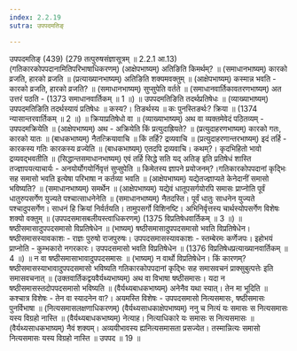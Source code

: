 ```yaml
---
index: 2.2.19
sutra: उपपदमतिङ्

---
```

 उपपदमतिङ् (439) (279 तत्पुरुषसंज्ञासूत्रम् ॥ 2.2.1 आ.13) (गतिकारकोपपदानामितिपरिभाषाधिकरणम्) (आक्षेपभाष्यम्) अतिङिति किमर्थम्? ॥ (समाधानभाष्यम्) कारको व्रजति, हारको व्रजति ॥ (प्रत्याख्यानभाष्यम्) अतिङिति शक्यमवक्तुम् ॥ (आक्षेपभाष्यम्) कस्मान्न भवति - कारको व्रजति, हारको व्रजति? ॥ (समाधानभाष्यम्) सुप्सुपेति वर्तते ॥ (समाधानवार्तिकावतरणभाष्यम्) अत उत्तरं पठति -  (1373 समाधानवार्तिकम् ॥ 1 ॥) ॥ उपपदमतिङिति तदर्थप्रतिषेधः ॥ (व्याख्याभाष्यम्) उपपदमतिङिति तदर्थस्यायं प्रतिषेधः ॥ कस्य?। तिङर्थस्य ॥ कः पुनस्तिङर्थः? क्रिया ॥ (1374 न्यासान्तरवार्तिकम् ॥ 2 ॥) ॥ क्रियाप्रतिषेधो वा ॥ (व्याख्याभाष्यम्) अथ वा व्यक्तमेवेदं पठितव्यम् - उपपदमक्रियेति ॥ (आक्षेपभाष्यम्) अथ - अक्रियेति किं प्रत्युदाह्रियते? ॥ (प्रत्युदाहरणभाष्यम्) कारको गतः, कारको यातः ॥ (बाधकभाष्यम्) नैतत्क्रियावाचि ॥ किं तर्हि? द्रव्यवाचि ॥ (प्रत्युदाहरणान्तरभाष्यम्) इदं तर्हि - कारकस्य गतिः कारकस्य व्रज्येति ॥ (बाधकभाष्यम्) एतदपि द्रव्यवाचि। कथम्?। कृदभिहितो भावो द्रव्यवद्भवतीति ॥ (सिद्धान्तसमाधानभाष्यम्) एवं तर्हि सिद्धे सति यद् अतिङ् इति प्रतिषेधं शास्ति तज्ज्ञापयत्याचार्यः - अनयोर्योगयोर्निवृत्तं सुप्सुपेति ॥ किमेतस्य ज्ञापने प्रयोजनम्?।गतिकारकोपपदानां कृदि्भः सह समासो भवति इत्येषा परिभाषा न कर्तव्या भवति ॥ (आक्षेपभाष्यम्) यद्येतज्ज्ञाप्यते केनेदानीं समासो भविष्यति? ॥ (समाधानभाष्यम्) समर्थेन ॥ (आक्षेपभाष्यम्) यद्येवं धातूपसर्गयोरपि समासः प्राप्नोति पूर्वं धातुरुपसर्गेण युज्यते पश्चात्साधनेनेति ॥ (समाधानभाष्यम्) नैतदस्ति। पूर्वं धातुः साधनेन युज्यते पश्चादुपसर्गेण। साधनं हि क्रियां निर्वर्तयति। तामुपसर्गो विशिनष्टि। अभिनिर्वृत्तस्य चार्थस्योपसर्गेण विशेषः शक्यो वक्तुम् ॥ (उपपदसमासबलीयस्त्वाधिकरणम्) (1375 विप्रतिषेधवार्तिकम् ॥ 3 ॥) ॥ षष्ठीसमासादुपपदसमासो विप्रतिषेधेन ॥ (भाष्यम्) षष्ठीसमासादुपपदसमासो भवति विप्रतिषेधेन। षष्ठीसमासस्यावकाशः - राज्ञः पुरुषो राजपुरुषः। उपपदसमासस्यावकाशः - स्तम्बेरमः कर्णेजपः। इहोभयं प्राप्नोति - कुम्भकारो नगरकारः। उपपदसमासो भवति विप्रतिषेधेन ॥ (1376 विप्रतिषेधप्रत्याख्यानवार्तिकम् ॥ 4 ॥) ॥ न वा षष्ठीसमासाभावादुपपदसमासः ॥ (भाष्यम्) न वार्थो विप्रतिषेधेन। किं कारणम्? षष्ठीसमासस्याभावादुपपदसमासो भविष्यति गतिकारकोपपदानां कृदि्भः सह समासवचनं प्राक्सुबुत्पत्तेः इति समासवचनात् ॥ (उक्तवार्तिकद्वयवैर्यथ्यभाष्यम्) अथ वा विभाषा षष्ठीसमासः। यदा न षष्ठीसमासस्तदोपपदसमासो भविष्यति ॥ (वैर्यथ्यबाधकभाष्यम्) अनेनैव यथा स्यात्। तेन मा भूदिति ॥ कश्चात्र विशेषः - तेन वा स्यादनेन वा?। अयमस्ति विशेषः - उपपदसमासो नित्यसमासः, षष्ठीसमासः पुनर्विभाषा ॥ (नित्यसमासलक्षणाधिकरणम्) (वैर्यथ्यसाधकाक्षेपभाष्यम्) ननु च नित्यं यः समासः स नित्यसमासः यस्य विग्रहो नास्ति ॥ (वैर्यथ्यबाधकभाष्यम्) नेत्याह। नित्याधिकारे यः समासः स नित्यसमासः ॥ (वैर्यथ्यसाधकभाष्यम्) नैवं शक्यम्। अव्ययीभावस्य ह्यनित्यसमासता प्रसज्येत। तस्मान्नित्यः समासो नित्यसमासः यस्य विग्रहो नास्ति ॥ उपपद ॥ 19 ॥ 